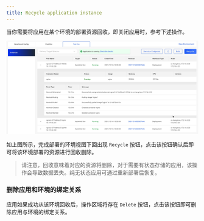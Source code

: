 ```yaml
---
title: Recycle application instance
---
```


当你需要将应用在某个环境的部署资源回收，即关闭应用时，参考下述操作。

![pod list](../../../resources/pod-list.jpg)

如上图所示，完成部署的环境视图下回出现 `Recycle` 按钮，点击该按钮确认后即可将该环境部署的资源进行回收删除。

> 请注意，回收意味着对应的资源将删除，对于需要有状态存储的应用，该操作会导致数据丢失。纯无状态应用可通过重新部署后恢复。

### 删除应用和环境的绑定关系

应用如果成功从该环境回收后，操作区域将存在 `Delete` 按钮，点击该按钮即可删除应用与环境的绑定关系。
